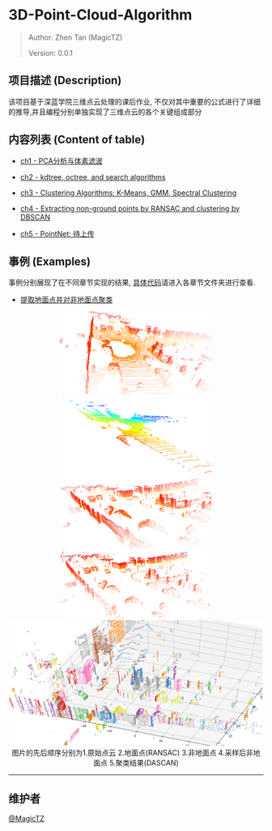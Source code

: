# 3D-Point-Cloud-Algorithm

> Author: Zhen Tan (MagicTZ)
> 
> Version: 0.0.1

## 项目描述 (Description)

该项目基于深蓝学院三维点云处理的课后作业, 不仅对其中重要的公式进行了详细的推导,并且编程分别单独实现了三维点云的各个关键组成部分

## 内容列表 (Content of table)

- [ch1 -  PCA分析与体素滤波](https://github.com/MagicTZ/3D-Point-Cloud-Algorithm_tz/tree/master/ch1_basic/01_Introduction/src)

- [ch2 - kdtree, octree, and search algorithms](https://github.com/MagicTZ/3D-Point-Cloud-Algorithm_tz/tree/master/ch2_tree/src)

- [ch3 - Clustering Algorithms: K-Means, GMM, Spectral Clustering](https://github.com/MagicTZ/3D-Point-Cloud-Algorithm_tz/tree/master/ch3_EM/src)

- [ch4 - Extracting non-ground points by RANSAC and clustering by DBSCAN](https://github.com/MagicTZ/3D-Point-Cloud-Algorithm_tz/tree/master/ch4_modelfitting/src)

- [ch5 - PointNet: 待上传](https://github.com/MagicTZ/3D-Point-Cloud-Algorithm_tz/tree/master/ch5_dl/doc)

## 事例 (Examples)

事例分别展现了在不同章节实现的结果, [具体代码](#内容列表-content-of-table)请进入各章节文件夹进行查看.

- [提取地面点并对非地面点聚类](https://github.com/MagicTZ/Visual-Slam-Algorithms/tree/master/ch4-disparity%2Ccamera_model%2CGN/src/undistorted)

<div align = center>
<img src ="IMG/origin.png" width = "300"/> <img src ="IMG/ground.png" width = "300"/> <img src ="IMG/non-ground.png" width = "300"/> <img src ="IMG/down-sample.png" width = "300"/>
 <img src ="IMG/aftersample.png " width ="500"/> 
<div>图片的先后顺序分别为1.原始点云 2.地面点(RANSAC) 3.非地面点 4.采样后非地面点 5.聚类结果(DASCAN)</div>
</div>


---
## 维护者
[@MagicTZ](https://github.com/MagicTZ)